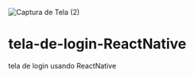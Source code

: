 ![Captura de Tela (2)](https://user-images.githubusercontent.com/85976619/147758232-23deb23c-f2f4-4ebb-866a-3fa921a579d2.png)
# tela-de-login-ReactNative
 tela de login usando ReactNative
